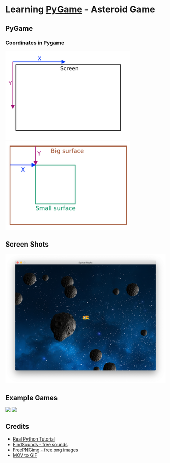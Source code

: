 # Learning [PyGame](https://www.pygame.org/news) - Asteroid Game

## PyGame

### Coordinates in Pygame

![](static/coordinates.png)
![](static/coordinates2.png)

## Screen Shots

<img src="static/ScreenShot1.png" alt="drawing" width="680"/>
<!-- ![](static/ScreenShot1.png) -->

## Example Games

![](static/game1.gif)
![](static/game2.gif)

## Credits

- [Real Python Tutorial](https://realpython.com/asteroids-game-python/)
- [FindSounds - free sounds](https://www.findsounds.com/ISAPI/search.dll?keywords=laser)
- [FreePNGimg - free png images](https://freepngimg.com/)
- [MOV to GIF](https://cloudconvert.com/mov-to-gif)








